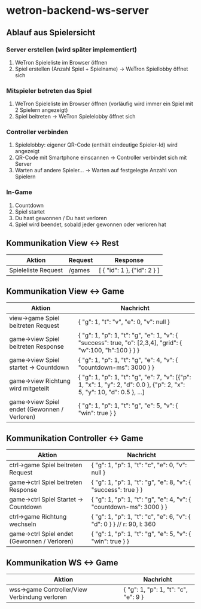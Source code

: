 # wetron-backend-ws-server

## Ablauf aus Spielersicht

### Server erstellen (wird später implementiert)

1. WeTron Spieleliste im Browser öffnen
1. Spiel erstellen (Anzahl Spiel + Spielname) -> WeTron Spiellobby öffnet sich

### Mitspieler betreten das Spiel

1. WeTron Spieleliste im Browser öffnen (vorläufig wird immer ein Spiel mit 2 Spielern angezeigt)
1. Spiel beitreten -> WeTron Spielelobby öffnet sich

### Controller verbinden

1. Spielelobby: eigener QR-Code (enthält eindeutige Spieler-Id) wird angezeigt
1. QR-Code mit Smartphone einscannen -> Controller verbindet sich mit Server
1. Warten auf andere Spieler... -> Warten auf festgelegte Anzahl von Spielern

### In-Game

1. Countdown
1. Spiel startet
1. Du hast gewonnen / Du hast verloren
1. Spiel wird beendet, sobald jeder gewonnen oder verloren hat

## Kommunikation View <-> Rest

|Aktion                                         |Request                        |Response                           |
|-----------------------------------------------|-------------------------------|-----------------------------------|
|Spieleliste Request                            |/games                         |[ { "id": 1 }, {"id": 2 } ]        |

## Kommunikation View <-> Game

|Aktion                                         |Nachricht                                                                      |
|-----------------------------------------------|-------------------------------------------------------------------------------|
|view->game Spiel beitreten Request             |{ "g": 1,         "t": "v", "e": 0, "v": null }                                |
|game->view Spiel beitreten Response            |{ "g": 1, "p": 1, "t": "g", "e": 1, "v": { "success": true, "o": [2,3,4], "grid": { "w":100, "h":100 } } }            |
|game->view Spiel startet -> Countdown          |{ "g": 1, "p": 1, "t": "g", "e": 4, "v": { "countdown-ms": 3000 } }            |
|game->view Richtung wird mitgeteilt            |{ "g": 1, "p": 1, "t": "g", "e": 7, "v": [{"p": 1, "x": 1, "y": 2, "d": 0.0 }, {"p": 2, "x": 5, "y": 10, "d": 0.5 }, ...]|
|game->view Spiel endet (Gewonnen / Verloren)   |{ "g": 1, "p": 1, "t": "g", "e": 5, "v": { "win": true } }                     |

## Kommunikation Controller <-> Game

|Aktion                                         |Nachricht                                                                      |
|-----------------------------------------------|-------------------------------------------------------------------------------|
|ctrl->game Spiel beitreten Request             |{ "g": 1, "p": 1, "t": "c", "e": 0, "v": null }                          |
|game->ctrl Spiel beitreten Response            |{ "g": 1, "p": 1, "t": "g", "e": 8, "v": { "success": true } }                 |
|game->ctrl Spiel Startet -> Countdown          |{ "g": 1, "p": 1, "t": "g", "e": 4, "v": { "countdown-ms": 3000 } }            |
|ctrl->game Richtung wechseln                   |{ "g": 1, "p": 1, "t": "c", "e": 6, "v": { "d": 0 } } // r: 90, l: 360       |
|game->ctrl Spiel endet (Gewonnen / Verloren)   |{ "g": 1, "p": 1, "t": "g", "e": 5, "v": { "win": true } }                     |

## Kommunikation WS <-> Game

|Aktion                                         |Nachricht                              |
|-----------------------------------------------|---------------------------------------|
|wss->game Controller/View Verbindung verloren  |{ "g": 1, "p": 1, "t": "c", "e": 9 }   |
